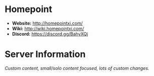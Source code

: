# Homepoint

  - **Website:** http://homepointxi.com/
  - **Wiki:** http://wiki.homepointxi.com/
  - **Discord:** https://discord.gg/BahyXQj

# Server Information

_Custom content, small/solo content focused, lots of custom changes._
